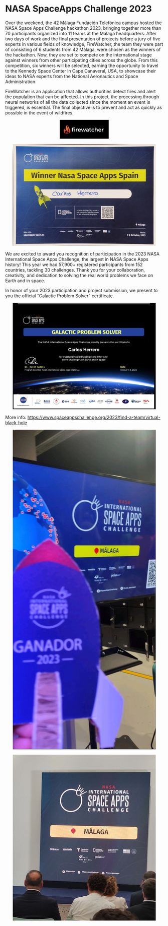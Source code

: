 # NASA SpaceApps Challenge 2023

Over the weekend, the 42 Málaga Fundación Telefónica campus hosted the NASA Space Apps Challenge hackathon 2023, bringing together more than 70 participants organized into 11 teams at the Málaga headquarters. 
After two days of work and the final presentation of projects before a jury of five experts in various fields of knowledge, FireWatcher, the team they were part of consisting of 6 students from 42 Málaga, were chosen as the winners of the hackathon.
Now, they are set to compete on the international stage against winners from other participating cities across the globe. From this competition, six winners will be selected, earning the opportunity to travel to the Kennedy Space Center in Cape Canaveral, USA, to showcase their ideas to NASA experts from the National Aeronautics and Space Administration.

FireWatcher is an application that allows authorities detect fires and alert the population that can be affected. In this project, the processing through neural networks of all the data collected since the moment an event is triggered, is essential. The final objective is to prevent and act as quickly as possible in the event of wildfires.

<p align="center"> <img src="./231008 FireWatcher.jpeg" alt="image" width="156"/> </p>

<p align="center"> <img src="./231009 certif.jpg" alt="image" width="456"/> </p>

We are excited to award you recognition of participation in the 2023 NASA International Space Apps Challenge, the largest in NASA Space Apps history! This year we had 57,900+ registered participants from 152 countries, tackling 30 challenges. Thank you for your collaboration, creativity, and dedication to solving the real world problems we face on Earth and in space.

In honor of your 2023 participation and project submission, we present to you the official “Galactic Problem Solver” certificate.

<p align="center"> <img src="./NASA_certif.png" alt="image" width="456"/> </p>

More info: https://www.spaceappschallenge.org/2023/find-a-team/virtual-black-hole

<p align="center"> <img src="./231008 NasaSpaceApps.jpg" alt="image" width="456"/> </p>

<p align="center"> <img src="./231006 NasaSpaceApps.jpeg" alt="image" width="456"/> </p>
